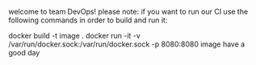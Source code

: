 
welcome to team DevOps!
please note:
if you want to run our CI
use the following commands in order to build and run it:

docker build -t image .
docker run -it -v /var/run/docker.sock:/var/run/docker.sock -p 8080:8080 image
have a good day

